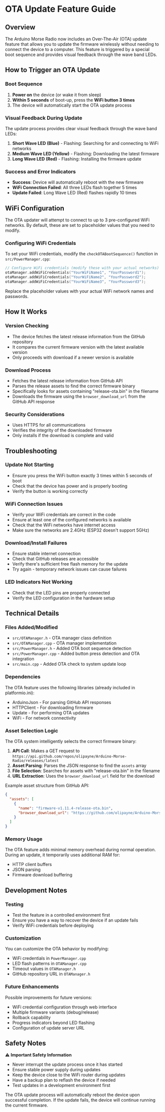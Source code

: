# OTA Update Feature Guide

## Overview

The Arduino Morse Radio now includes an Over-The-Air (OTA) update feature that allows you to update the firmware wirelessly without needing to connect the device to a computer. This feature is triggered by a special boot sequence and provides visual feedback through the wave band LEDs.

## How to Trigger an OTA Update

### Boot Sequence
1. **Power on** the device (or wake it from sleep)
2. **Within 5 seconds** of boot-up, press the **WiFi button 3 times**
3. The device will automatically start the OTA update process

### Visual Feedback During Update

The update process provides clear visual feedback through the wave band LEDs:

1. **Short Wave LED (Blue)** - Flashing: Searching for and connecting to WiFi networks
2. **Medium Wave LED (Yellow)** - Flashing: Downloading the latest firmware
3. **Long Wave LED (Red)** - Flashing: Installing the firmware update

### Success and Error Indicators

- **Success**: Device will automatically reboot with the new firmware
- **WiFi Connection Failed**: All three LEDs flash together 5 times
- **Update Failed**: Long Wave LED (Red) flashes rapidly 10 times

## WiFi Configuration

The OTA updater will attempt to connect to up to 3 pre-configured WiFi networks. By default, these are set to placeholder values that you need to modify.

### Configuring WiFi Credentials

To set your WiFi credentials, modify the `checkOTABootSequence()` function in `src/PowerManager.cpp`:

```cpp
// Configure WiFi credentials (modify these with your actual networks)
otaManager.addWiFiCredentials("YourWiFiName1", "YourPassword1");
otaManager.addWiFiCredentials("YourWiFiName2", "YourPassword2");
otaManager.addWiFiCredentials("YourWiFiName3", "YourPassword3");
```

Replace the placeholder values with your actual WiFi network names and passwords.

## How It Works

### Version Checking
- The device fetches the latest release information from the GitHub repository
- It compares the current firmware version with the latest available version
- Only proceeds with download if a newer version is available

### Download Process
- Fetches the latest release information from GitHub API
- Parses the release assets to find the correct firmware binary
- Specifically looks for assets containing "release-ota.bin" in the filename
- Downloads the firmware using the `browser_download_url` from the GitHub API response

### Security Considerations
- Uses HTTPS for all communications
- Verifies the integrity of the downloaded firmware
- Only installs if the download is complete and valid

## Troubleshooting

### Update Not Starting
- Ensure you press the WiFi button exactly 3 times within 5 seconds of boot
- Check that the device has power and is properly booting
- Verify the button is working correctly

### WiFi Connection Issues
- Verify your WiFi credentials are correct in the code
- Ensure at least one of the configured networks is available
- Check that the WiFi networks have internet access
- Make sure the networks are 2.4GHz (ESP32 doesn't support 5GHz)

### Download/Install Failures
- Ensure stable internet connection
- Check that GitHub releases are accessible
- Verify there's sufficient free flash memory for the update
- Try again - temporary network issues can cause failures

### LED Indicators Not Working
- Check that the LED pins are properly connected
- Verify the LED configuration in the hardware setup

## Technical Details

### Files Added/Modified
- `src/OTAManager.h` - OTA manager class definition
- `src/OTAManager.cpp` - OTA manager implementation
- `src/PowerManager.h` - Added OTA boot sequence detection
- `src/PowerManager.cpp` - Added button press detection and OTA integration
- `src/main.cpp` - Added OTA check to system update loop

### Dependencies
The OTA feature uses the following libraries (already included in platformio.ini):
- ArduinoJson - For parsing GitHub API responses
- HTTPClient - For downloading firmware
- Update - For performing OTA updates
- WiFi - For network connectivity

### Asset Selection Logic
The OTA system intelligently selects the correct firmware binary:

1. **API Call**: Makes a GET request to `https://api.github.com/repos/olipayne/Arduino-Morse-Radio/releases/latest`
2. **Asset Parsing**: Parses the JSON response to find the `assets` array
3. **File Selection**: Searches for assets with "release-ota.bin" in the filename
4. **URL Extraction**: Uses the `browser_download_url` field for the download

Example asset structure from GitHub API:
```json
{
  "assets": [
    {
      "name": "firmware-v1.11.4-release-ota.bin",
      "browser_download_url": "https://github.com/olipayne/Arduino-Morse-Radio/releases/download/v1.11.4/firmware-v1.11.4-release-ota.bin"
    }
  ]
}
```

### Memory Usage
The OTA feature adds minimal memory overhead during normal operation. During an update, it temporarily uses additional RAM for:
- HTTP client buffers
- JSON parsing
- Firmware download buffering

## Development Notes

### Testing
- Test the feature in a controlled environment first
- Ensure you have a way to recover the device if an update fails
- Verify WiFi credentials before deploying

### Customization
You can customize the OTA behavior by modifying:
- WiFi credentials in `PowerManager.cpp`
- LED flash patterns in `OTAManager.cpp`
- Timeout values in `OTAManager.h`
- GitHub repository URL in `OTAManager.h`

### Future Enhancements
Possible improvements for future versions:
- WiFi credential configuration through web interface
- Multiple firmware variants (debug/release)
- Rollback capability
- Progress indicators beyond LED flashing
- Configuration of update server URL

## Safety Notes

⚠️ **Important Safety Information**

- Never interrupt the update process once it has started
- Ensure stable power supply during updates
- Keep the device close to the WiFi router during updates
- Have a backup plan to reflash the device if needed
- Test updates in a development environment first

The OTA update process will automatically reboot the device upon successful completion. If the update fails, the device will continue running the current firmware.
